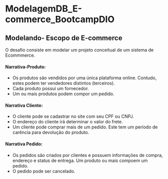 # ModelagemDB_E-commerce_BootcampDIO
## Modelando- Escopo de E-commerce

O desafio consiste em modelar um projeto conceitual de um sistema de Ecommmerce.

#### Narrativa-Produto:
 - Os produtos são vendidos por uma única plataforma online. Contudo, estes podem ter vendedores distintos (terceiros).
 - Cada produto possui um fornecedor.
 - Um ou mais produtos podem compor um pedido.

#### Narrativa Cliente:
 - O cliente pode se cadastrar no site com seu CPF ou CNPJ.
 - O endereço do cliente irá determinar o valor do frete.
 - Um cliente pode comprar mais de um pedido. Este tem um período de carência para devolução do produto.

#### Narrativa Pedido:
 - Os pedidos são criados por clientes e possuem informações de compra, endereço e status de entrega. Um produto ou mais compoem um pedido.
 - O pedido pode ser cancelado.

